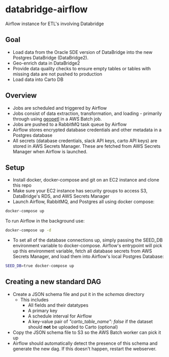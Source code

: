 # databridge-airflow
Airflow instance for ETL's involving Databridge

## Goal
- Load data from the Oracle SDE version of DataBridge into the new Postgres DataBridge (DataBridge2).
- Geo-enrich data in DataBridge2
- Provide data quality checks to ensure empty tables or tables with missing data are not pushed to production
- Load data into Carto DB

## Overview
- Jobs are scheduled and triggered by Airflow
- Jobs consist of data extraction, transformation, and loading - primarily through using [geopetl](https://github.com/CityOfPhiladelphia/geopetl) in a AWS Batch job.
- Jobs are pushed to a RabbitMQ task queue by Airflow
- Airflow stores encrypted database credentials and other metadata in a Postgres database
- All secrets (database credentials, slack API keys, carto API keys) are stored in AWS Secrets Manager. These are fetched from AWS Secrets Manager when Airflow is launched.

## Setup
- Install docker, docker-compose and git on an EC2 instance and clone this repo
- Make sure your EC2 instance has security groups to access S3, DataBridge's RDS, and AWS Secrets Manager
- Launch Airflow, RabbitMQ, and Postgres all using docker compose:
```bash
docker-compose up
```

To run Airflow in the background use:
```bash
docker-compose up -d
```
- To set all of the database connections up, simply passing the SEED_DB environment variable to docker-compose. Airflow's entrypoint will pick up this environment variable, fetch all database secrets from AWS Secrets Manager, and load them into Airflow's local Postgres Database: 
```bash
SEED_DB=true docker-compose up
```

## Creating a new standard DAG
- Create a JSON schema file and put it in the *schemas* directory
    - This includes 
        - All fields and their datatypes
        - A primary key
        - A schedule interval for Airflow
        - A key-value pair of *"carto_table_name": false* if the dataset should **not** be uploaded to Carto (optional)
- Copy the JSON schema file to S3 so the AWS Batch worker can pick it up
- Airflow should automatically detect the presence of this schema and generate the new dag. If this doesn't happen, restart the webserver.